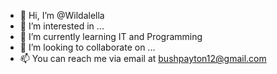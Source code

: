 - 👋 Hi, I’m @Wildalella
- 👀 I’m interested in ...
- 🌱 I’m currently learning IT and Programming
- 💞️ I’m looking to collaborate on ...
- 📫 You can reach me via email at bushpayton12@gmail.com

<!---
Wildalella/Wildalella is a ✨ special ✨ repository because its `README.md` (this file) appears on your GitHub profile.
You can click the Preview link to take a look at your changes.
--->
